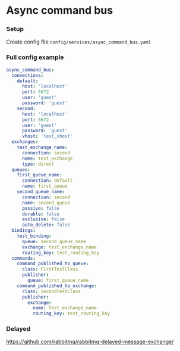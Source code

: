 # Async command bus


### Setup
Create config file `config/services/async_command_bus.yaml`

### Full config example
```yaml
async_command_bus:
  connections:
    default:
      host: 'localhost'
      port: 5672
      user: 'guest'
      password: 'guest'
    second:
      host: 'localhost'
      port: 5672
      user: 'guest'
      password: 'guest'
      vhost: 'test_vhost'
  exchanges:
    test_exchange_name:
      connection: second
      name: test_exchange
      type: direct
  queues:
    first_queue_name:
      connection: default
      name: first_queue
    second_queue_name:
      connection: second
      name: second_queue
      passive: false
      durable: false
      exclusive: false
      auto_delete: false
  bindings:
    test_binding:
      queue: second_queue_name
      exchange: test_exchange_name
      routing_key: test_routing_key
  commands:
    command_published_to_queue:
      class: FirstTestClass
      publisher:
        queue: first_queue_name
    command_published_to_exchange:
      class: SecondTestClass
      publisher:
        exchange:
          name: test_exchange_name
          routing_key: test_routing_key
```

### Delayed

https://github.com/rabbitmq/rabbitmq-delayed-message-exchange/